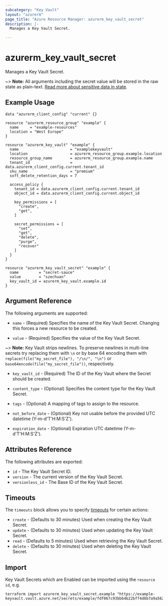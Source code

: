```yaml
---
subcategory: "Key Vault"
layout: "azurerm"
page_title: "Azure Resource Manager: azurerm_key_vault_secret"
description: |-
  Manages a Key Vault Secret.

---
```


# azurerm_key_vault_secret

Manages a Key Vault Secret.

~> **Note:** All arguments including the secret value will be stored in the raw state as plain-text.
[Read more about sensitive data in state](/docs/state/sensitive-data.html).

## Example Usage

```hcl
data "azurerm_client_config" "current" {}

resource "azurerm_resource_group" "example" {
  name     = "example-resources"
  location = "West Europe"
}

resource "azurerm_key_vault" "example" {
  name                       = "examplekeyvault"
  location                   = azurerm_resource_group.example.location
  resource_group_name        = azurerm_resource_group.example.name
  tenant_id                  = data.azurerm_client_config.current.tenant_id
  sku_name                   = "premium"
  soft_delete_retention_days = 7

  access_policy {
    tenant_id = data.azurerm_client_config.current.tenant_id
    object_id = data.azurerm_client_config.current.object_id

    key_permissions = [
      "create",
      "get",
    ]

    secret_permissions = [
      "set",
      "get",
      "delete",
      "purge",
      "recover"
    ]
  }
}

resource "azurerm_key_vault_secret" "example" {
  name         = "secret-sauce"
  value        = "szechuan"
  key_vault_id = azurerm_key_vault.example.id
}
```

## Argument Reference

The following arguments are supported:

* `name` - (Required) Specifies the name of the Key Vault Secret. Changing this forces a new resource to be created.

* `value` - (Required) Specifies the value of the Key Vault Secret.

~> **Note:** Key Vault strips newlines. To preserve newlines in multi-line secrets try replacing them with `\n` or by base 64 encoding them with `replace(file("my_secret_file"), "/\n/", "\n")` or `base64encode(file("my_secret_file"))`, respectively.

* `key_vault_id` - (Required) The ID of the Key Vault where the Secret should be created.

* `content_type` - (Optional) Specifies the content type for the Key Vault Secret.

* `tags` - (Optional) A mapping of tags to assign to the resource.

* `not_before_date` - (Optional) Key not usable before the provided UTC datetime (Y-m-d'T'H:M:S'Z').

* `expiration_date` - (Optional) Expiration UTC datetime (Y-m-d'T'H:M:S'Z').

## Attributes Reference

The following attributes are exported:

* `id` - The Key Vault Secret ID.
* `version` - The current version of the Key Vault Secret.
* `versionless_id` - The Base ID of the Key Vault Secret.

## Timeouts



The `timeouts` block allows you to specify [timeouts](https://www.terraform.io/docs/configuration/resources.html#timeouts) for certain actions:

* `create` - (Defaults to 30 minutes) Used when creating the Key Vault Secret.
* `update` - (Defaults to 30 minutes) Used when updating the Key Vault Secret.
* `read` - (Defaults to 5 minutes) Used when retrieving the Key Vault Secret.
* `delete` - (Defaults to 30 minutes) Used when deleting the Key Vault Secret.

## Import

Key Vault Secrets which are Enabled can be imported using the `resource id`, e.g.

```shell
terraform import azurerm_key_vault_secret.example "https://example-keyvault.vault.azure.net/secrets/example/fdf067c93bbb4b22bff4d8b7a9a56217"
```
